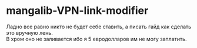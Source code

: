 # mangalib-VPN-link-modifier
Ладно все равно никто не будет себе ставить, а писать гайд как сделать это вручную лень. <br>
В хром оно не заливается ибо я 5 евродолларов им не могу заплатить.
